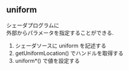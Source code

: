 ##  uniform

シェーダプログラムに<br>
外部からパラメータを指定することができる.

1. シェーダソースに uniform を記述する
2. getUniformLocation() でハンドルを取得する
3. uniform*() で値を設定する
